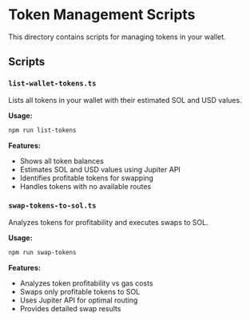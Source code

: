 # Token Management Scripts

This directory contains scripts for managing tokens in your wallet.

## Scripts

### `list-wallet-tokens.ts`
Lists all tokens in your wallet with their estimated SOL and USD values.

**Usage:**
```bash
npm run list-tokens
```

**Features:**
- Shows all token balances
- Estimates SOL and USD values using Jupiter API
- Identifies profitable tokens for swapping
- Handles tokens with no available routes

### `swap-tokens-to-sol.ts`
Analyzes tokens for profitability and executes swaps to SOL.

**Usage:**
```bash
npm run swap-tokens
```

**Features:**
- Analyzes token profitability vs gas costs
- Swaps only profitable tokens to SOL
- Uses Jupiter API for optimal routing
- Provides detailed swap results
